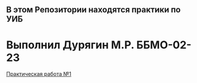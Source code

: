## В этом Репозитории находятся практики по УИБ
# Выполнил Дурягин М.Р. ББМО-02-23
[Практическая работа №1](https://github.com/kiberbull/YIB/tree/main/прз_1)
